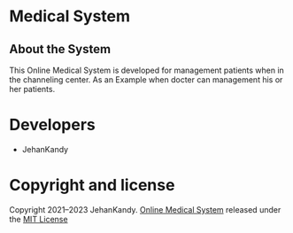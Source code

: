 # Medical System

## About the System

This Online Medical System is developed for management patients when in the channeling center. As an Example when docter can management his or her patients.

# Developers

- JehanKandy


# Copyright and license

Copyright 2021–2023 JehanKandy. [Online Medical System](https://github.com/BackendExpert/medical-system) released under the [MIT License](https://github.com/BackendExpert/medical-system/blob/master/LICENSE)